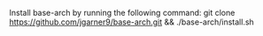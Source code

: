Install base-arch by running the following command: git clone https://github.com/jgarner9/base-arch.git && ./base-arch/install.sh
